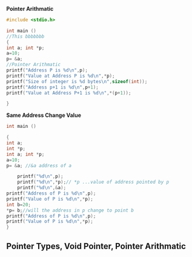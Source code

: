 **Pointer Arithmatic**

```c
#include <stdio.h>

int main ()
//This bbbbbbb
{
int a; int *p;
a=10;
p= &a; 
//Pointer Arithmatic
printf("Address P is %d\n",p);
printf("Value at Address P is %d\n",*p);
printf("Size of integer is %d bytes\n",sizeof(int));
printf("Address p+1 is %d\n",p+1);
printf("Value at Address P+1 is %d\n",*(p+1));

}
```

**Same Address Change Value**
```c
int main ()

{
int a;
int *p;
int a; int *p;
a=10;
p= &a; //&a address of a

    printf("%d\n",p);
    printf("%d\n",*p);// *p ...value of address pointed by p
    printf("%d\n",&a);
printf("Address of P is %d\n",p);
printf("Value of P is %d\n",*p);
int b=20;
*p= b;//will the address in p change to point b
printf("Address of P is %d\n",p);
printf("Value of P is %d\n",*p);
}
```

## Pointer Types, Void Pointer, Pointer Arithmatic

